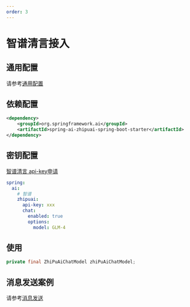 ```yaml
---
order: 3
---
```

# 智谱清言接入

## 通用配置

请参考[通用配置](../config/base.md)

## 依赖配置

```xml
<dependency>
    <groupId>org.springframework.ai</groupId>
    <artifactId>spring-ai-zhipuai-spring-boot-starter</artifactId>
</dependency>
```

## 密钥配置

[智谱清言 api-key申请](https://maas.aminer.cn/usercenter/apikeys)

```yml
spring:
  ai:
    # 智谱
    zhipuai:
      api-key: xxx
      chat:
        enabled: true
        options:
          model: GLM-4
```

## 使用

```java
private final ZhiPuAiChatModel zhiPuAiChatModel;
```

## 消息发送案例

请参考[消息发送](../chat/README.md)
